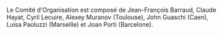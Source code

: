 Le Comité d'Organisation est composé de Jean-François Barraud, Claude Hayat, Cyril Lecuire, Alexey Muranov (Toulouse), John Guaschi (Caen), Luisa Paoluzzi (Marseille) et Joan Porti (Barcelone). 
